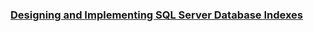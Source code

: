 ### [Designing and Implementing SQL Server Database Indexes](https://app.pluralsight.com/library/courses/design-build-sql-server-indexes/table-of-contents)
